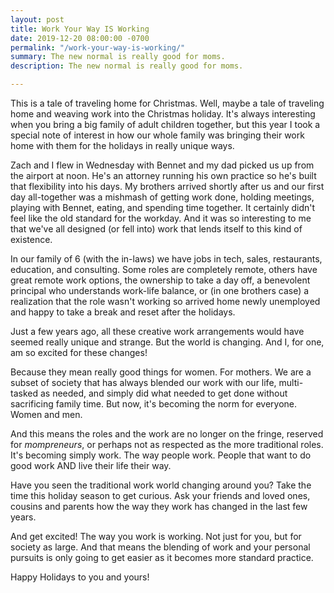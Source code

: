 ```yaml
---
layout: post
title: Work Your Way IS Working
date: 2019-12-20 08:00:00 -0700
permalink: "/work-your-way-is-working/"
summary: The new normal is really good for moms.
description: The new normal is really good for moms.

---
```

This is a tale of traveling home for Christmas. Well, maybe a tale of traveling home and weaving work into the Christmas holiday. It's always interesting when you bring a big family of adult children together, but this year I took a special note of interest in how our whole family was bringing their work home with them for the holidays in really unique ways.

Zach and I flew in Wednesday with Bennet and my dad picked us up from the airport at noon. He's an attorney running his own practice so he's built that flexibility into his days. My brothers arrived shortly after us and our first day all-together was a mishmash of getting work done, holding meetings, playing with Bennet, eating, and spending time together. It certainly didn't feel like the old standard for the workday. And it was so interesting to me that we've all designed (or fell into) work that lends itself to this kind of existence.

In our family of 6 (with the in-laws) we have jobs in tech, sales, restaurants, education, and consulting. Some roles are completely remote, others have great remote work options, the ownership to take a day off, a benevolent principal who understands work-life balance, or (in one brothers case) a realization that the role wasn't working so arrived home newly unemployed and happy to take a break and reset after the holidays.

Just a few years ago, all these creative work arrangements would have seemed really unique and strange. But the world is changing. And I, for one, am so excited for these changes!

Because they mean really good things for women. For mothers. We are a subset of society that has always blended our work with our life, multi-tasked as needed, and simply did what needed to get done without sacrificing family time. But now, it's becoming the norm for everyone. Women and men.

And this means the roles and the work are no longer on the fringe, reserved for _mompreneurs_, or perhaps not as respected as the more traditional roles. It's becoming simply work. The way people work. People that want to do good work AND live their life their way.

Have you seen the traditional work world changing around you? Take the time this holiday season to get curious. Ask your friends and loved ones, cousins and parents how the way they work has changed in the last few years.

And get excited! The way you work is working. Not just for you, but for society as large. And that means the blending of work and your personal pursuits is only going to get easier as it becomes more standard practice.

Happy Holidays to you and yours!
